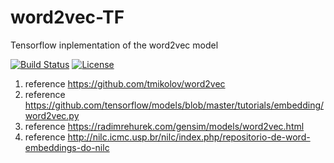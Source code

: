 # word2vec-TF
Tensorflow inplementation of the word2vec model

[![Build Status](https://travis-ci.org/LIAMF-USP/word2vec-TF.svg?branch=master)](https://travis-ci.org/LIAMF-USP/word2vec-TF)
[![License](https://img.shields.io/github/license/mashape/apistatus.svg?maxAge=2592000)](https://github.com/LIAMF-USP/word2vec-TF/blob/master/LICENSE)

1) reference https://github.com/tmikolov/word2vec
2) reference https://github.com/tensorflow/models/blob/master/tutorials/embedding/word2vec.py
3) reference https://radimrehurek.com/gensim/models/word2vec.html
4) reference http://nilc.icmc.usp.br/nilc/index.php/repositorio-de-word-embeddings-do-nilc

